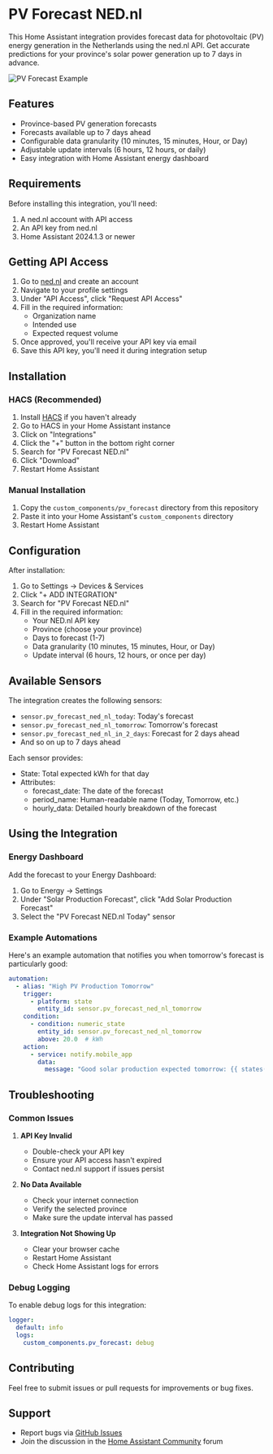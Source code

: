# PV Forecast NED.nl

This Home Assistant integration provides forecast data for photovoltaic (PV) energy generation in the Netherlands using the ned.nl API. Get accurate predictions for your province's solar power generation up to 7 days in advance.

![PV Forecast Example](examples/dashboard.png)

## Features

- Province-based PV generation forecasts
- Forecasts available up to 7 days ahead
- Configurable data granularity (10 minutes, 15 minutes, Hour, or Day)
- Adjustable update intervals (6 hours, 12 hours, or daily)
- Easy integration with Home Assistant energy dashboard

## Requirements

Before installing this integration, you'll need:

1. A ned.nl account with API access
2. An API key from ned.nl
3. Home Assistant 2024.1.3 or newer

## Getting API Access

1. Go to [ned.nl](https://ned.nl) and create an account
2. Navigate to your profile settings
3. Under "API Access", click "Request API Access"
4. Fill in the required information:
   - Organization name
   - Intended use
   - Expected request volume
5. Once approved, you'll receive your API key via email
6. Save this API key, you'll need it during integration setup

## Installation

### HACS (Recommended)

1. Install [HACS](https://hacs.xyz/) if you haven't already
2. Go to HACS in your Home Assistant instance
3. Click on "Integrations"
4. Click the "+" button in the bottom right corner
5. Search for "PV Forecast NED.nl"
6. Click "Download"
7. Restart Home Assistant

### Manual Installation

1. Copy the `custom_components/pv_forecast` directory from this repository
2. Paste it into your Home Assistant's `custom_components` directory
3. Restart Home Assistant

## Configuration

After installation:

1. Go to Settings → Devices & Services
2. Click "+ ADD INTEGRATION"
3. Search for "PV Forecast NED.nl"
4. Fill in the required information:
   - Your NED.nl API key
   - Province (choose your province)
   - Days to forecast (1-7)
   - Data granularity (10 minutes, 15 minutes, Hour, or Day)
   - Update interval (6 hours, 12 hours, or once per day)

## Available Sensors

The integration creates the following sensors:

- `sensor.pv_forecast_ned_nl_today`: Today's forecast
- `sensor.pv_forecast_ned_nl_tomorrow`: Tomorrow's forecast
- `sensor.pv_forecast_ned_nl_in_2_days`: Forecast for 2 days ahead
- And so on up to 7 days ahead

Each sensor provides:

- State: Total expected kWh for that day
- Attributes:
  - forecast_date: The date of the forecast
  - period_name: Human-readable name (Today, Tomorrow, etc.)
  - hourly_data: Detailed hourly breakdown of the forecast

## Using the Integration

### Energy Dashboard

Add the forecast to your Energy Dashboard:

1. Go to Energy → Settings
2. Under "Solar Production Forecast", click "Add Solar Production Forecast"
3. Select the "PV Forecast NED.nl Today" sensor

### Example Automations

Here's an example automation that notifies you when tomorrow's forecast is particularly good:

```yaml
automation:
  - alias: "High PV Production Tomorrow"
    trigger:
      - platform: state
        entity_id: sensor.pv_forecast_ned_nl_tomorrow
    condition:
      - condition: numeric_state
        entity_id: sensor.pv_forecast_ned_nl_tomorrow
        above: 20.0  # kWh
    action:
      - service: notify.mobile_app
        data:
          message: "Good solar production expected tomorrow: {{ states('sensor.pv_forecast_ned_nl_tomorrow') }} kWh"
```

## Troubleshooting

### Common Issues

1. **API Key Invalid**
   - Double-check your API key
   - Ensure your API access hasn't expired
   - Contact ned.nl support if issues persist

2. **No Data Available**
   - Check your internet connection
   - Verify the selected province
   - Make sure the update interval has passed

3. **Integration Not Showing Up**
   - Clear your browser cache
   - Restart Home Assistant
   - Check Home Assistant logs for errors

### Debug Logging

To enable debug logs for this integration:

```yaml
logger:
  default: info
  logs:
    custom_components.pv_forecast: debug
```

## Contributing

Feel free to submit issues or pull requests for improvements or bug fixes.

## Support

- Report bugs via [GitHub Issues](https://github.com/nielsvbrecht/ned-pv-forecast/issues)
- Join the discussion in the [Home Assistant Community](https://community.home-assistant.io/) forum